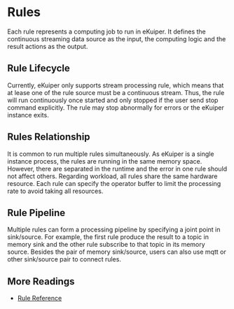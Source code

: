 # Rules

Each rule represents a computing job to run in eKuiper. It defines the continuous streaming data source as the input, the computing logic and the result actions as the output.

## Rule Lifecycle

Currently, eKuiper only supports stream processing rule, which means that at lease one of the rule source must be a continuous stream. Thus, the rule will run continuously once started and only stopped if the user send stop command explicitly. The rule may stop abnormally for errors or the eKuiper instance exits.

## Rules Relationship

It is common to run multiple rules simultaneously. As eKuiper is a single instance process, the rules are running in the same memory space. However, there are separated in the runtime and the error in one rule should not affect others. Regarding workload, all rules share the same hardware resource. Each rule can specify the operator buffer to limit the processing rate to avoid taking all resources.

## Rule Pipeline

Multiple rules can form a processing pipeline by specifying a joint point in sink/source. For example, the first rule produce the result to a topic in memory sink and the other rule subscribe to that topic in its memory source. Besides the pair of memory sink/source, users can also use mqtt or other sink/source pair to connect rules.

## More Readings

- [Rule Reference](../guide/rules/overview.md)
